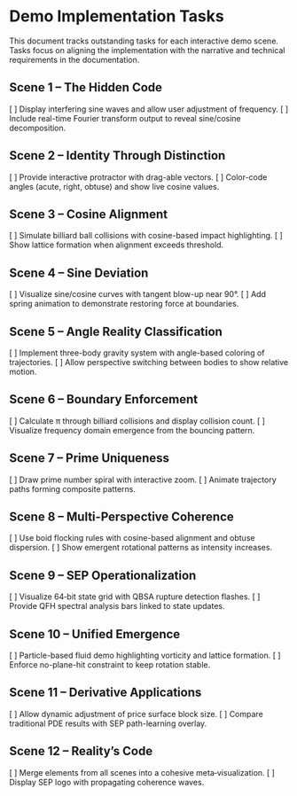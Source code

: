 # Demo Implementation Tasks

This document tracks outstanding tasks for each interactive demo scene. Tasks focus on aligning the implementation with the narrative and technical requirements in the documentation.

## Scene 1 – The Hidden Code
   [ ] Display interfering sine waves and allow user adjustment of frequency.
   [ ] Include real-time Fourier transform output to reveal sine/cosine decomposition.

## Scene 2 – Identity Through Distinction
   [ ] Provide interactive protractor with drag-able vectors.
   [ ] Color-code angles (acute, right, obtuse) and show live cosine values.

## Scene 3 – Cosine Alignment
   [ ] Simulate billiard ball collisions with cosine-based impact highlighting.
   [ ] Show lattice formation when alignment exceeds threshold.

## Scene 4 – Sine Deviation
   [ ] Visualize sine/cosine curves with tangent blow-up near 90°.
   [ ] Add spring animation to demonstrate restoring force at boundaries.

## Scene 5 – Angle Reality Classification
   [ ] Implement three-body gravity system with angle-based coloring of trajectories.
   [ ] Allow perspective switching between bodies to show relative motion.

## Scene 6 – Boundary Enforcement
   [ ] Calculate π through billiard collisions and display collision count.
   [ ] Visualize frequency domain emergence from the bouncing pattern.

## Scene 7 – Prime Uniqueness
   [ ] Draw prime number spiral with interactive zoom.
   [ ] Animate trajectory paths forming composite patterns.

## Scene 8 – Multi-Perspective Coherence
   [ ] Use boid flocking rules with cosine-based alignment and obtuse dispersion.
   [ ] Show emergent rotational patterns as intensity increases.

## Scene 9 – SEP Operationalization
   [ ] Visualize 64‑bit state grid with QBSA rupture detection flashes.
   [ ] Provide QFH spectral analysis bars linked to state updates.

## Scene 10 – Unified Emergence
   [ ] Particle-based fluid demo highlighting vorticity and lattice formation.
   [ ] Enforce no-plane-hit constraint to keep rotation stable.

## Scene 11 – Derivative Applications
   [ ] Allow dynamic adjustment of price surface block size.
   [ ] Compare traditional PDE results with SEP path-learning overlay.

## Scene 12 – Reality’s Code
   [ ] Merge elements from all scenes into a cohesive meta‑visualization.
   [ ] Display SEP logo with propagating coherence waves.
